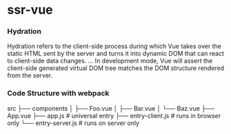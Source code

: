 # ssr-vue

### Hydration
Hydration refers to the client-side process during which Vue takes over the static HTML sent by the server and turns it into dynamic DOM that can react to client-side data changes. ... In development mode, Vue will assert the client-side generated virtual DOM tree matches the DOM structure rendered from the server.

### Code Structure with webpack
src
├── components
│   ├── Foo.vue
│   ├── Bar.vue
│   └── Baz.vue
├── App.vue
├── app.js # universal entry
├── entry-client.js # runs in browser only
└── entry-server.js # runs on server only